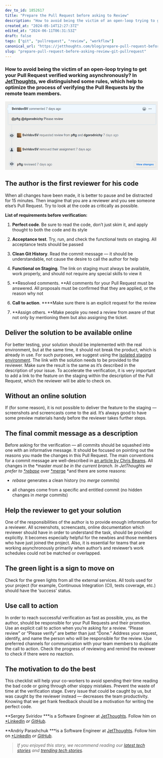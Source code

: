 ```yaml
---
dev_to_id: 1852617
title: "Prepare the Pull Request before asking to Review"
description: "How to avoid being the victim of an open-loop trying to get your Pull Request verified..."
created_at: "2024-05-14T12:27:37Z"
edited_at: "2024-06-11T06:31:53Z"
draft: false
tags: ["git", "pullrequest", "review", "workflow"]
canonical_url: "https://jetthoughts.com/blog/prepare-pull-request-before-asking-review-git-pullrequest/"
slug: "prepare-pull-request-before-asking-review-git-pullrequest"
---
```

### How to avoid being the victim of an open-loop trying to get your Pull Request verified working asynchronously? In [JetThoughts](https://www.jetthoughts.com/), we distinguished some rules, which help to optimize the process of verifying the Pull Requests by the remote team members.

![](https://raw.githubusercontent.com/jetthoughts/jetthoughts.github.io/master/static/assets/img/blog/prepare-pull-request-before-asking-review-git-pullrequest/file_0.png)

## The author is the first reviewer for his code

When all changes have been made, it is better to pause and be distracted for 15 minutes. Then imagine that you are a reviewer and you see someone else’s Pull Request. Try to look at the code as critically as possible.

**List of requirements before verification:**

 1. **Perfect code**. Be sure to read the code, don’t just skim it, and apply thought to both the code and its style

 2. **Acceptance test**. Try, run, and check the functional tests on staging. All acceptance tests should be passed

 3. **Clean Git History**. Read the commit message — it should be understandable, not cause the desire to call the author for help

 4. **Functional on Staging**. The link on staging must always be available, work properly, and should not require any special skills to view it

 5. **Resolved comments. **All comments for your Pull Request must be answered. All proposals must be confirmed that they are applied, or the reason why not

 6. **Call to action**. ****Make sure there is an explicit request for the review

 7. **Assign others. **Make people you need a review from aware of that not only by mentioning them but also assigning the ticket.

## Deliver the solution to be available online

For better testing, your solution should be implemented with the real environment, but at the same time, it should not break the product, which is already in use. For such purposes, we suggest using the [isolated staging environment](https://medium.com/p/make-master-stable-again-b15c9ff3b129). The link with the solution needs to be provided to the reviewer. Make sure the result is the same as it’s described in the description of your issue. To accelerate the verification, it is very important to add a link to the feature on the staging within the description of the Pull Request, which the reviewer will be able to check on.

## Without an online solution

If (for some reason), it is not possible to deliver the feature to the staging — screenshots and screencasts come to the aid. It’s always good to have some preview materials handy before the reviewer takes further steps.

## The final commit message as a description

Before asking for the verification — all commits should be squashed into one with an informative message. It should be focused on pointing out the reasons you made the changes in this Pull Request. The main conventions for a commit message are well-described in [an article by Chris Beams](https://chris.beams.io/posts/git-commit/).
All changes in the *master *must be in the current branch. In JetThoughts we prefer to [*rebase](https://git-scm.com/docs/git-rebase)* over [*merge](https://git-scm.com/docs/git-merge) *and there are some reasons:

* *rebase* generates a clean history (no *merge* commits)

* all changes come from a specific and entitled commit (no hidden changes in *merge* commits)

## Help the reviewer to get your solution

One of the responsibilities of the author is to provide enough information for a reviewer. All screenshots, screencasts, online documentation which reviewer should have in order to understand the task, should be provided explicitly. It becomes especially helpful for the newbies and those members who have just joined the project. Also, it is essential for teams that are working asynchronously primarily when author’s and reviewer’s work schedules could not be matched or overlapped.

## The green light is a sign to move on

Check for the green lights from all the external services. All tools used for your project (for example, Continuous Integration (CI), tests coverage, etc.) should have the ‘success’ status.

## Use call to action

In order to reach successful verification as fast as possible, you, as the author, should be responsible for your Pull Requests and their promotion. Use an explicit call to action when you’re asking for a review. “Please review” or “Please verify” are better than just “Done.” Address your request, identify, and name the person who will be responsible for the review. Use preferred channels for communication with your team members to duplicate the call to action. Check the progress of reviewing and remind the reviewer to check if there were no reaction.

## The motivation to do the best

This checklist will help your co-workers to avoid spending their time reading the bad code or going through other sloppy mistakes. Prevent the waste of time at the verification stage. Every issue that could be caught by us, but was caught by the reviewer instead — decreases the team productivity. Knowing that we get frank feedback should be a motivation for writing the perfect code.

**Sergey Sviridov ***is a Software Engineer at [JetThoughts](https://www.jetthoughts.com/). Follow him on [](https://twitter.com/ChrisKeathley)[*LinkedIn](https://www.linkedin.com/in/sergey-sviridov-83007199/) *or [GitHub](https://github.com/SviridovSV).*

**Andriy Parashchuk ***is a Software Engineer at [JetThoughts](https://www.jetthoughts.com/). Follow him on [](https://twitter.com/ChrisKeathley)[*LinkedIn](https://www.linkedin.com/in/andriy-parashchuk-3aa56468/) *or [GitHub](https://github.com/andriyParashchuk).*
>  *If you enjoyed this story, we recommend reading our [latest tech stories](https://jtway.co/latest) and [trending tech stories](https://jtway.co/trending).*

